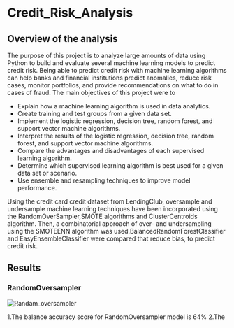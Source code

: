 # Credit_Risk_Analysis
## Overview of the analysis
The purpose of this project is to analyze large amounts of data using Python to build and evaluate several machine learning models to predict credit risk. Being able to predict credit risk with machine learning algorithms can help banks and financial institutions predict anomalies, reduce risk cases, monitor portfolios, and provide recommendations on what to do in cases of fraud. The main objectives of this project were to
* Explain how a machine learning algorithm is used in data analytics.
* Create training and test groups from a given data set.
* Implement the logistic regression, decision tree, random forest, and support vector machine algorithms.
* Interpret the results of the logistic regression, decision tree, random forest, and support vector machine algorithms.
* Compare the advantages and disadvantages of each supervised learning algorithm.
* Determine which supervised learning algorithm is best used for a given data set or scenario.
* Use ensemble and resampling techniques to improve model performance.

Using the credit card credit dataset from LendingClub, oversample and undersample machine learning techniques have been incorporated using the RandomOverSampler,SMOTE algorithms and ClusterCentroids algorithm. Then, a combinatorial approach of over- and undersampling using the SMOTEENN algorithm was used.BalancedRandomForestClassifier and EasyEnsembleClassifier were compared that reduce bias, to predict credit risk.

## Results
### RandomOversampler
![Randam_oversampler](https://user-images.githubusercontent.com/108298416/197601059-ff92970c-00b7-4868-b81c-562a66612af4.PNG)

1.The balance accuracy score for RandomOversampler model is 64%
2.The 
